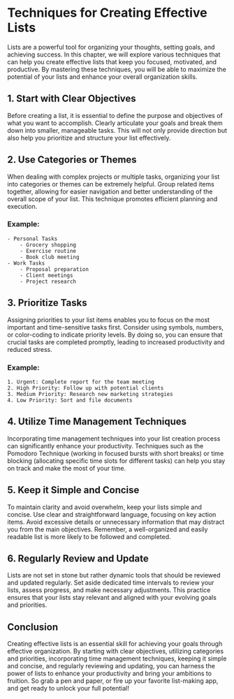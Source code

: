 Techniques for Creating Effective Lists
==================================================

Lists are a powerful tool for organizing your thoughts, setting goals, and achieving success. In this chapter, we will explore various techniques that can help you create effective lists that keep you focused, motivated, and productive. By mastering these techniques, you will be able to maximize the potential of your lists and enhance your overall organization skills.

1\. Start with Clear Objectives
------------------------------

Before creating a list, it is essential to define the purpose and objectives of what you want to accomplish. Clearly articulate your goals and break them down into smaller, manageable tasks. This will not only provide direction but also help you prioritize and structure your list effectively.

2\. Use Categories or Themes
---------------------------

When dealing with complex projects or multiple tasks, organizing your list into categories or themes can be extremely helpful. Group related items together, allowing for easier navigation and better understanding of the overall scope of your list. This technique promotes efficient planning and execution.

### Example:

    - Personal Tasks
        - Grocery shopping
        - Exercise routine
        - Book club meeting
    - Work Tasks
        - Proposal preparation
        - Client meetings
        - Project research

3\. Prioritize Tasks
-------------------

Assigning priorities to your list items enables you to focus on the most important and time-sensitive tasks first. Consider using symbols, numbers, or color-coding to indicate priority levels. By doing so, you can ensure that crucial tasks are completed promptly, leading to increased productivity and reduced stress.

### Example:

    1. Urgent: Complete report for the team meeting
    2. High Priority: Follow up with potential clients
    3. Medium Priority: Research new marketing strategies
    4. Low Priority: Sort and file documents

4\. Utilize Time Management Techniques
-------------------------------------

Incorporating time management techniques into your list creation process can significantly enhance your productivity. Techniques such as the Pomodoro Technique (working in focused bursts with short breaks) or time blocking (allocating specific time slots for different tasks) can help you stay on track and make the most of your time.

5\. Keep it Simple and Concise
-----------------------------

To maintain clarity and avoid overwhelm, keep your lists simple and concise. Use clear and straightforward language, focusing on key action items. Avoid excessive details or unnecessary information that may distract you from the main objectives. Remember, a well-organized and easily readable list is more likely to be followed and completed.

6\. Regularly Review and Update
------------------------------

Lists are not set in stone but rather dynamic tools that should be reviewed and updated regularly. Set aside dedicated time intervals to review your lists, assess progress, and make necessary adjustments. This practice ensures that your lists stay relevant and aligned with your evolving goals and priorities.

Conclusion
----------

Creating effective lists is an essential skill for achieving your goals through effective organization. By starting with clear objectives, utilizing categories and priorities, incorporating time management techniques, keeping it simple and concise, and regularly reviewing and updating, you can harness the power of lists to enhance your productivity and bring your ambitions to fruition. So grab a pen and paper, or fire up your favorite list-making app, and get ready to unlock your full potential!
